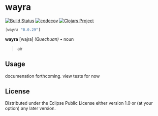 # wayra
[![Build Status](https://travis-ci.org/mitchdzugan/wayra.svg?branch=master)](https://travis-ci.org/mitchdzugan/wayra)
[![codecov](https://codecov.io/gh/mitchdzugan/wayra/branch/master/graph/badge.svg)](https://codecov.io/gh/mitchdzugan/wayra)
[![Clojars Project](https://img.shields.io/clojars/v/wayra.svg)](https://clojars.org/wayra)

```clj
[wayra "0.0.29"]
```

**wayra** [wajɾa] *(Quechuan)* • noun
> air

## Usage

documenation forthcoming. view tests for now

## License

Distributed under the Eclipse Public License either version 1.0 or (at
your option) any later version.
